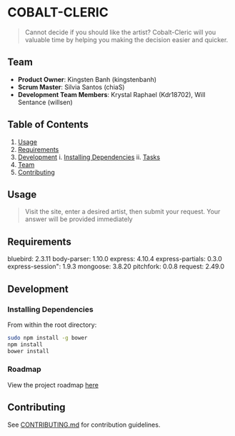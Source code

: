 # COBALT-CLERIC

> Cannot decide if you should like the artist? Cobalt-Cleric will you valuable time by helping you making the decision easier and quicker.

## Team

  - __Product Owner__: Kingsten Banh (kingstenbanh)
  - __Scrum Master__: Silvia Santos (chiaS)
  - __Development Team Members__: Krystal Raphael (Kdr18702), Will Sentance (willsen)

## Table of Contents

1. [Usage](#usage)
2. [Requirements](#requirements)
3. [Development](#development)
    i. [Installing Dependencies](#installing-dependencies)
    ii. [Tasks](#tasks)
4. [Team](#team)
5. [Contributing](#contributing)

## Usage

> Visit the site, enter a desired artist, then submit your request. Your answer will be provided immediately

## Requirements
  bluebird: 2.3.11
  body-parser: 1.10.0
  express: 4.10.4
  express-partials: 0.3.0
  express-session": 1.9.3
  mongoose: 3.8.20
  pitchfork: 0.0.8
  request: 2.49.0

## Development

### Installing Dependencies

From within the root directory:

```sh
sudo npm install -g bower
npm install
bower install
```

### Roadmap

View the project roadmap [here](LINK_TO_PROJECT_ISSUES)


## Contributing

See [CONTRIBUTING.md](CONTRIBUTING.md) for contribution guidelines.

